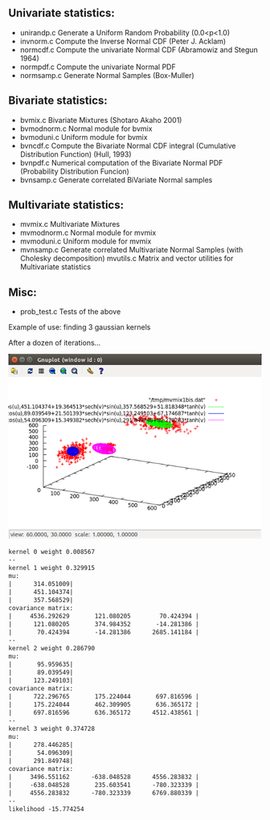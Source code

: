 

Univariate statistics:
----------------------
* unirandp.c      Generate a Uniform Random Probability (0.0<p<1.0)
* invnorm.c       Compute the Inverse Normal CDF (Peter J. Acklam)
* normcdf.c       Compute the univariate Normal CDF (Abramowiz and Stegun 1964)
* normpdf.c       Compute the univariate Normal PDF
* normsamp.c      Generate Normal Samples (Box-Muller)

Bivariate statistics:
---------------------
* bvmix.c         Bivariate Mixtures (Shotaro Akaho 2001)
* bvmodnorm.c     Normal module for bvmix
* bvmoduni.c      Uniform module for bvmix
* bvncdf.c        Compute the Bivariate Normal CDF integral (Cumulative Distribution Function) (Hull, 1993)
* bvnpdf.c        Numerical computation of the Bivariate Normal PDF (Probability Distribution Funcion)
* bvnsamp.c       Generate correlated BiVariate Normal samples

Multivariate statistics:
------------------------
* mvmix.c         Multivariate Mixtures
* mvmodnorm.c     Normal module for mvmix
* mvmoduni.c      Uniform module for mvmix
* mvnsamp.c       Generate correlated Multivariate Normal Samples (with Cholesky decomposition)
 mvutils.c       Matrix and vector utilities for Multivariate statistics

Misc:
-----
* prob_test.c     Tests of the above


Example of use: finding 3 gaussian kernels

After a dozen of iterations...

![Graphical Output](gnuplot.png )

```
kernel 0 weight 0.008567
--
kernel 1 weight 0.329915
mu:
|      314.051009|
|      451.104374|
|      357.568529|
covariance matrix:
|     4536.292629       121.080205        70.424394 |
|      121.080205       374.984352       -14.281386 |
|       70.424394       -14.281386      2685.141184 |
--
kernel 2 weight 0.286790
mu:
|       95.959635|
|       89.039549|
|      123.249103|
covariance matrix:
|      722.296765       175.224044       697.816596 |
|      175.224044       462.309905       636.365172 |
|      697.816596       636.365172      4512.438561 |
--
kernel 3 weight 0.374728
mu:
|      278.446285|
|       54.096309|
|      291.849748|
covariance matrix:
|     3496.551162      -638.048528      4556.283832 |
|     -638.048528       235.603541      -780.323339 |
|     4556.283832      -780.323339      6769.880339 |
--
likelihood -15.774254
```
